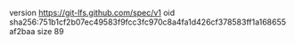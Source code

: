 version https://git-lfs.github.com/spec/v1
oid sha256:751b1cf2b07ec49583f9fcc3fc970c8a4fa1d426cf378583ff1a168655af2baa
size 89
